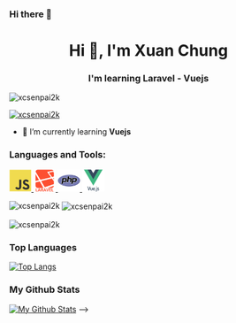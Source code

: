 ### Hi there 👋
<h1 align="center">Hi 👋, I'm Xuan Chung</h1>
<h3 align="center">I'm learning Laravel - Vuejs</h3>

<p align="left"> <img src="https://komarev.com/ghpvc/?username=xcsenpai2k&label=Profile%20views&color=0e75b6&style=flat" alt="xcsenpai2k" /> </p>

<p align="left"> <a href="https://github.com/ryo-ma/github-profile-trophy"><img src="https://github-profile-trophy.vercel.app/?username=xcsenpai2k" alt="xcsenpai2k" /></a> </p>

- 🌱 I’m currently learning **Vuejs**


<h3 align="left">Languages and Tools:</h3>
<p align="left"> <a href="https://developer.mozilla.org/en-US/docs/Web/JavaScript" target="_blank" rel="noreferrer"> <img src="https://raw.githubusercontent.com/devicons/devicon/master/icons/javascript/javascript-original.svg" alt="javascript" width="40" height="40"/> </a> <a href="https://laravel.com/" target="_blank" rel="noreferrer"> <img src="https://raw.githubusercontent.com/devicons/devicon/master/icons/laravel/laravel-plain-wordmark.svg" alt="laravel" width="40" height="40"/> </a> <a href="https://www.php.net" target="_blank" rel="noreferrer"> <img src="https://raw.githubusercontent.com/devicons/devicon/master/icons/php/php-original.svg" alt="php" width="40" height="40"/> </a> <a href="https://vuejs.org/" target="_blank" rel="noreferrer"> <img src="https://raw.githubusercontent.com/devicons/devicon/master/icons/vuejs/vuejs-original-wordmark.svg" alt="vuejs" width="40" height="40"/> </a> </p>

<p><img align="left" src="https://github-readme-stats.vercel.app/api/top-langs?username=xcsenpai2k&show_icons=true&locale=en&layout=compact" alt="xcsenpai2k" /></p>

<p>&nbsp;<img align="center" src="https://github-readme-stats.vercel.app/api?username=xcsenpai2k&show_icons=true&locale=en" alt="xcsenpai2k" /></p>

<p><img align="center" src="https://github-readme-streak-stats.herokuapp.com/?user=xcsenpai2k&" alt="xcsenpai2k" /></p>


<!--
**xcsenpai2k/xcsenpai2k** is a ✨ _special_ ✨ repository because its `README.md` (this file) appears on your GitHub profile.

Here are some ideas to get you started:

- 🔭 I’m currently working on ...
- 🌱 I’m currently learning ...
- 👯 I’m looking to collaborate on ...
- 🤔 I’m looking for help with ...
- 💬 Ask me about ...
- 📫 How to reach me: ...
- 😄 Pronouns: ...
- ⚡ Fun fact: ...
-->
### Top Languages
[![Top Langs](https://github-readme-stats.vercel.app/api/top-langs/?username=xcsenpai2k&layout=compact&theme=dark)](https://github.com/xcsenpai2k/xcsenpai2k)

### My Github Stats

[![My Github Stats](https://github-readme-stats.vercel.app/api?username=xcsenpai2k&show_icons=true&title_color=fff&icon_color=79ff97&text_color=9f9f9f&bg_color=151515)](https://github.com/xcsenpai2k)
-->
